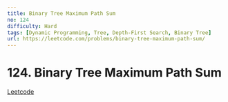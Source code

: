 ```yaml
---
title: Binary Tree Maximum Path Sum
no: 124
difficulty: Hard
tags: [Dynamic Programming, Tree, Depth-First Search, Binary Tree]
url: https://leetcode.com/problems/binary-tree-maximum-path-sum/
---
```


# 124. Binary Tree Maximum Path Sum

[Leetcode](https://leetcode.com/problems/binary-tree-maximum-path-sum/)

